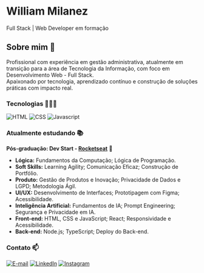 # William Milanez
Full Stack | Web Developer em formação

## Sobre mim 👋
Profissional com experiência em gestão administrativa, atualmente em transição para a área de Tecnologia da Informação, com foco em Desenvolvimento Web - Full Stack.  
Apaixonado por tecnologia, aprendizado contínuo e construção de soluções práticas com impacto real.

### Tecnologias 👨🏻‍💻
![HTML](https://img.shields.io/badge/-HTML-000?style=flat&logo=html5)
![CSS](https://img.shields.io/badge/-CSS-000?style=flat&logo=css3)
![Javascript](https://img.shields.io/badge/-Javascript-000?style=flat&logo=Javascript)

### Atualmente estudando 📚
**Pós-graduação: Dev Start - [Rocketseat](https://www.rocketseat.com.br)** 🚀  
- **Lógica:** Fundamentos da Computação; Lógica de Programação.  
- **Soft Skills:** Learning Agility; Comunicação Eficaz; Construção de Portfólio.  
- **Produto:** Gestão de Produtos e Inovação; Privacidade de Dados e LGPD; Metodologia Ágil.  
- **UI/UX:** Desenvolvimento de Interfaces; Prototipagem com Figma; Acessibilidade.  
- **Inteligência Artificial:** Fundamentos de IA; Prompt Engineering; Segurança e Privacidade em IA.  
- **Front-end:** HTML, CSS e JavaScript; React; Responsividade e Acessibilidade.  
- **Back-end:** Node.js; TypeScript; Deploy do Back-end.

### Contato 📫 
[![E-mail](https://img.shields.io/badge/-E--mail-0078D4?style=flat-square&logo=microsoft-outlook&logoColor=white)](mailto:william.milanez@outlook.com)
[![LinkedIn](https://img.shields.io/badge/-LinkedIn-0A66C2?style=flat-square&logo=linkedin&logoColor=white)](https://www.linkedin.com/in/williammilanez/)
[![Instagram](https://img.shields.io/badge/-Instagram-E1306C?style=flat-square&logo=instagram&logoColor=white)](https://www.instagram.com/williammilanez/)
